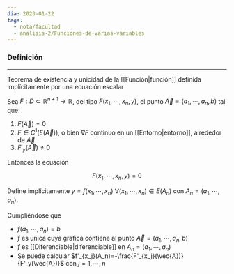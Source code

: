 ```yaml
---
dia: 2023-01-22
tags:
  - nota/facultad
  - analisis-2/Funciones-de-varias-variables
---
```

### Definición
---
Teorema de existencia y unicidad de la [[Función|función]] definida implícitamente por una ecuación escalar

Sea $F : D \subset \mathbb{R}^{n + 1} \to \mathbb{R}$, del tipo $F(x_1, \cdots, x_n, y)$, el punto $\vec{A} = (a_1, \cdots, a_n, b)$ tal que:

 1. $F(\vec{A}) = 0$
 2. $F \in C^1(E(\vec{A}))$, o bien $\nabla F$ continuo en un [[Entorno|entorno]], alrededor de $\vec{A}$
 3. $F'_y(\vec{A}) \ne 0$

Entonces la ecuación

$$ F(x_1, \cdots, x_n, y) = 0 $$

Define implícitamente $y = f(x_1, \cdots, x_n)$ $\forall(x_1, \cdots, x_n) \in E(A_n)$ con $A_n = (a_1, \cdots, a_n)$. 

Cumpliéndose que
 * $f(a_1, \cdots, a_n) = b$
 * $f$ es unica cuya grafica contiene al punto $\vec{A} = (a_1, \cdots, a_n, b)$
 * $f$ es [[Diferenciable|diferenciable]] en  $A_n = (a_1, \cdots, a_n)$
 * Se puede calcular $f'_{x_j}(A_n)=-\frac{F'_{x_j}(\vec{A})}{F'_y(\vec{A})}$ con $j = 1, \cdots, n$